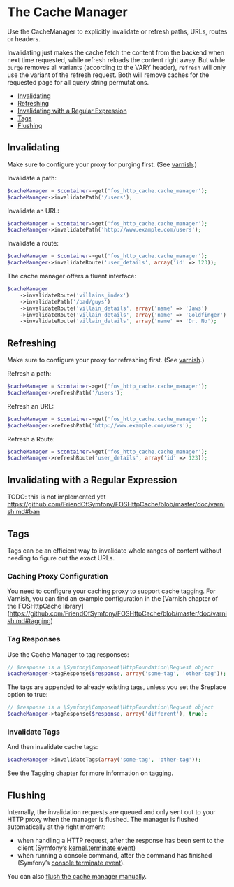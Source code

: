 The Cache Manager
=================

Use the CacheManager to explicitly invalidate or refresh paths, URLs, routes or
headers.

Invalidating just makes the cache fetch the content from the backend when next
time requested, while refresh reloads the content right away. But while `purge`
removes all variants (according to the VARY header), `refresh` will only use
the variant of the refresh request. Both will remove caches for the requested
page for all query string permutations.

* [Invalidating](#invalidating)
* [Refreshing](#refreshing)
* [Invalidating with a Regular Expression](#invalidating-with-a-regular-expression)
* [Tags](#tags)
* [Flushing](#flushing)

Invalidating
------------

Make sure to configure your proxy for purging first.
(See [varnish](https://github.com/FriendOfSymfony/FOSHttpCache/blob/master/doc/varnish.md#purge).)

Invalidate a path:

```php
$cacheManager = $container->get('fos_http_cache.cache_manager');
$cacheManager->invalidatePath('/users');
```

Invalidate an URL:
```php
$cacheManager = $container->get('fos_http_cache.cache_manager');
$cacheManager->invalidatePath('http://www.example.com/users');
```

Invalidate a route:

```php
$cacheManager = $container->get('fos_http_cache.cache_manager');
$cacheManager->invalidateRoute('user_details', array('id' => 123));
```

The cache manager offers a fluent interface:

```php
$cacheManager
    ->invalidateRoute('villains_index')
    ->invalidatePath('/bad/guys')
    ->invalidateRoute('villain_details', array('name' => 'Jaws')
    ->invalidateRoute('villain_details', array('name' => 'Goldfinger')
    ->invalidateRoute('villain_details', array('name' => 'Dr. No');
```

Refreshing
----------

Make sure to configure your proxy for refreshing first.
(See [varnish](https://github.com/FriendOfSymfony/FOSHttpCache/blob/master/doc/varnish.md#refresh).)

Refresh a path:

```php
$cacheManager = $container->get('fos_http_cache.cache_manager');
$cacheManager->refreshPath('/users');
```

Refresh an URL:

```php
$cacheManager = $container->get('fos_http_cache.cache_manager');
$cacheManager->refreshPath('http://www.example.com/users');
```

Refresh a Route:

```php
$cacheManager = $container->get('fos_http_cache.cache_manager');
$cacheManager->refreshRoute('user_details', array('id' => 123));
```

Invalidating with a Regular Expression
--------------------------------------

TODO: this is not implemented yet
https://github.com/FriendOfSymfony/FOSHttpCache/blob/master/doc/varnish.md#ban


Tags
----

Tags can be an efficient way to invalidate whole ranges of content without
needing to figure out the exact URLs.

### Caching Proxy Configuration

You need to configure your caching proxy to support cache tagging. For Varnish,
you can find an example configuration in the [Varnish chapter of the FOSHttpCache library]
(https://github.com/FriendOfSymfony/FOSHttpCache/blob/master/doc/varnish.md#tagging)

### Tag Responses

Use the Cache Manager to tag responses:

```php
// $response is a \Symfony\Component\HttpFoundation\Request object
$cacheManager->tagResponse($response, array('some-tag', 'other-tag'));
```

The tags are appended to already existing tags, unless you set the $replace
option to true:

```php
// $response is a \Symfony\Component\HttpFoundation\Request object
$cacheManager->tagResponse($response, array('different'), true);
```

### Invalidate Tags

And then invalidate cache tags:

```php
$cacheManager->invalidateTags(array('some-tag', 'other-tag'));
```

See the [Tagging](tagging.md) chapter for more information on tagging.

Flushing
--------

Internally, the invalidation requests are queued and only sent out to your HTTP
proxy when the manager is flushed. The manager is flushed automatically at the
right moment:

* when handling a HTTP request, after the response has been sent to the client
  (Symfony’s [kernel.terminate event](http://symfony.com/doc/current/components/http_kernel/introduction.html#the-kernel-terminate-event))
* when running a console command, after the command has finished (Symfony’s
  [console.terminate event](http://symfony.com/doc/current/components/console/events.html#the-consoleevents-terminate-event)).

You can also [flush the cache manager manually](https://github.com/FriendsOfSymfony/FOSHttpCache/blob/master/doc/cache-invalidator.md#flushing).